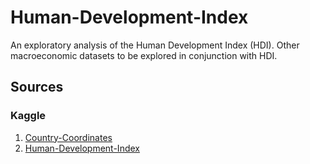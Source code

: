# Human-Development-Index

An exploratory analysis of the Human Development Index (HDI). Other macroeconomic datasets to be explored in conjunction with HDI.

## Sources
### Kaggle
1. [Country-Coordinates](https://www.kaggle.com/datasets/paultimothymooney/latitude-and-longitude-for-every-country-and-state)
2. [Human-Development-Index](https://www.kaggle.com/datasets/elmartini/human-development-index-historical-data?resource=download)